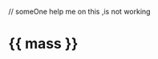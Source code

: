 // someOne help me on this ,is not working 

<body>
    <div id="app">
        <h1>{{ mass }}</h1>
    </div>
</body>
<script>
  var  app = new Vue ({
    el:'#app',
     data:{
         mass:'he how are you doing '
     }
})
</script>
<script src="vue.js"></script>
</html>
